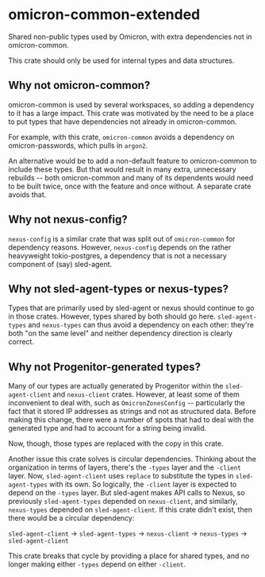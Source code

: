 # omicron-common-extended

Shared non-public types used by Omicron, with extra dependencies not in
omicron-common.

This crate should only be used for internal types and data structures.

## Why not omicron-common?

omicron-common is used by several workspaces, so adding a dependency to it has
a large impact. This crate was motivated by the need to be a place to put types
that have dependencies not already in omicron-common.

For example, with this crate, `omicron-common` avoids a dependency on
omicron-passwords, which pulls in `argon2`.

An alternative would be to add a non-default feature to omicron-common to
include these types. But that would result in many extra, unnecessary rebuilds
-- both omicron-common and many of its dependents would need to be built twice,
once with the feature and once without. A separate crate avoids that.

## Why not nexus-config?

`nexus-config` is a similar crate that was split out of `omicron-common` for
dependency reasons. However, `nexus-config` depends on the rather heavyweight
tokio-postgres, a dependency that is not a necessary component of (say)
sled-agent.

## Why not sled-agent-types or nexus-types?

Types that are primarily used by sled-agent or nexus should continue to go in
those crates. However, types shared by both should go here. `sled-agent-types`
and `nexus-types` can thus avoid a dependency on each other: they're both "on
the same level" and neither dependency direction is clearly correct.

## Why not Progenitor-generated types?

Many of our types are actually generated by Progenitor within the
`sled-agent-client` and `nexus-client` crates. However, at least some of them
inconvenient to deal with, such as `OmicronZonesConfig` -- particularly the
fact that it stored IP addresses as strings and not as structured data. Before
making this change, there were a number of spots that had to deal with the
generated type and had to account for a string being invalid.

Now, though, those types are replaced with the copy in this crate.

Another issue this crate solves is circular dependencies. Thinking about the
organization in terms of layers, there's the `-types` layer and the `-client`
layer. Now, `sled-agent-client` uses `replace` to substitute the types in
`sled-agent-types` with its own. So logically, the `-client` layer is expected
to depend on the `-types` layer. But sled-agent makes API calls to Nexus, so
previously `sled-agent-types` depended on `nexus-client`, and similarly,
`nexus-types` depended on `sled-agent-client`. If this crate didn't exist,
then there would be a circular dependency:

`sled-agent-client` -> `sled-agent-types` -> `nexus-client` -> `nexus-types` -> `sled-agent-client`

This crate breaks that cycle by providing a place for shared types, and no
longer making either `-types` depend on either `-client`.

